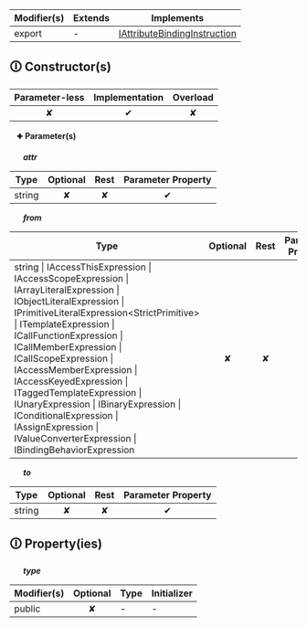 | Modifier(s)                            | Extends                      | Implements                                    |
|----------------------------------------|------------------------------|-----------------------------------------------|
| export | - | [IAttributeBindingInstruction](https://hamedfathi.gitbook.io/aurelia-2-doc-api/runtime-html/interface/definitions/iattributebindinginstruction) |

## &#128712; Constructor(s)

| Parameter-less                         | Implementation                          | Overload                          |
|:--------------------------------------:|:---------------------------------------:|:---------------------------------:|
| ✘ | ✔ | ✘ |

&nbsp;&nbsp; **&#128966; Parameter(s)**

&nbsp;&nbsp;&nbsp;&nbsp;&nbsp; _**attr**_

| Type                        | Optional                           | Rest                          | Parameter Property                          |
|-----------------------------|:----------------------------------:|:-----------------------------:|:-------------------------------------------:|
| string | ✘  | ✘ | ✔ |

&nbsp;&nbsp;&nbsp;&nbsp;&nbsp; _**from**_

| Type                        | Optional                           | Rest                          | Parameter Property                          |
|-----------------------------|:----------------------------------:|:-----------------------------:|:-------------------------------------------:|
| string &#124; IAccessThisExpression &#124; IAccessScopeExpression &#124; IArrayLiteralExpression &#124; IObjectLiteralExpression &#124; IPrimitiveLiteralExpression&lt;StrictPrimitive&gt; &#124; ITemplateExpression &#124; ICallFunctionExpression &#124; ICallMemberExpression &#124; ICallScopeExpression &#124; IAccessMemberExpression &#124; IAccessKeyedExpression &#124; ITaggedTemplateExpression &#124; IUnaryExpression &#124; IBinaryExpression &#124; IConditionalExpression &#124; IAssignExpression &#124; IValueConverterExpression &#124; IBindingBehaviorExpression | ✘  | ✘ | ✔ |

&nbsp;&nbsp;&nbsp;&nbsp;&nbsp; _**to**_

| Type                        | Optional                           | Rest                          | Parameter Property                          |
|-----------------------------|:----------------------------------:|:-----------------------------:|:-------------------------------------------:|
| string | ✘  | ✘ | ✔ |

## &#128712; Property(ies)

&nbsp;&nbsp;&nbsp;&nbsp;&nbsp; _**type**_

| Modifier(s)                               | Optional                           | Type                        | Initializer                       |
|-------------------------------------------|:----------------------------------:|-----------------------------|-----------------------------------|
| public | ✘ | - | - |
